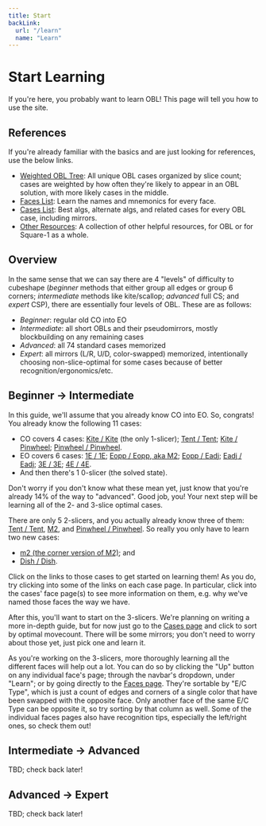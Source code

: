 ```yaml
---
title: Start
backLink:
  url: "/learn"
  name: "Learn"
---
```


# Start Learning

If you're here, you probably want to learn OBL!  This page will tell you how to use the site.

## References
If you're already familiar with the basics and are just looking for references, use the below links.
- [Weighted OBL Tree](/assets/images/obl_data_sorted_by_weights_1110.pdf): All unique OBL cases organized by slice count; cases are weighted by how often they're likely to appear in an OBL solution, with more likely cases in the middle.
- [Faces List](faces): Learn the names and mnemonics for every face.
- [Cases List](cases): Best algs, alternate algs, and related cases for every OBL case, including mirrors.
- [Other Resources](resources): A collection of other helpful resources, for OBL or for Square-1 as a whole.

## Overview

In the same sense that we can say there are 4 "levels" of difficulty to cubeshape (*beginner* methods that either group all edges or group 6 corners; *intermediate* methods like kite/scallop; *advanced* full CS; and *expert* CSP), there are essentially four levels of OBL.  These are as follows:
- *Beginner*: regular old CO into EO
- *Intermediate*: all short OBLs and their pseudomirrors, mostly blockbuilding on any remaining cases
- *Advanced*: all 74 standard cases memorized
- *Expert*: all mirrors (L/R, U/D, color-swapped) memorized, intentionally choosing non-slice-optimal for some cases because of better recognition/ergonomics/etc.

## Beginner -> Intermediate

<!-- TODO if you don't know CO into EO, we should have a resource linked here -->
In this guide, we'll assume that you already know CO into EO.  So, congrats!  You already know the following 11 cases:
- CO covers 4 cases: [Kite / Kite](cases/lkite_lkite) (the only 1-slicer); [Tent / Tent](cases/ltent_ltent); [Kite / Pinwheel](cases/lkite_lpinwheel); [Pinwheel / Pinwheel](cases/lpinwheel_lpinwheel).
- EO covers 6 cases: [1E / 1E](cases/1e_1e); [Eopp / Eopp, aka M2](cases/eopp_eopp); [Eopp / Eadj](cases/eopp_eadj); [Eadj / Eadj](cases/eadj_eadj); [3E / 3E](cases/3e_3e); [4E / 4E](cases/4e_4e).
- And then there's 1 0-slicer (the solved state).

Don't worry if you don't know what these mean yet, just know that you're already 14% of the way to "advanced".  Good job, you!  Your next step will be learning all of the 2- and 3-slice optimal cases.

There are only 5 2-slicers, and you actually already know three of them: [Tent / Tent](cases/ltent_ltent), [M2](cases/eopp_eopp), and [Pinwheel / Pinwheel](cases/lpinwheel_lpinwheel).  So really you only have to learn two new cases:
- [m2 (the corner version of M2)](cases/copp_copp); and
- [Dish / Dish](cases/ldish_ldish).

Click on the links to those cases to get started on learning them!  As you do, try clicking into some of the links on each case page.  In particular, click into the cases' face page(s) to see more information on them, e.g. why we've named those faces the way we have.

<!-- TODO At this point we should probably stop and talk about some of the terminology we've been using. -->

After this, you'll want to start on the 3-slicers.  We're planning on writing a more in-depth guide, but for now just go to the [Cases page](cases) and click to sort by optimal movecount.  There will be some mirrors; you don't need to worry about those yet, just pick one and learn it.
<!-- TODO more in-depth guide -->

As you're working on the 3-slicers, more thoroughly learning all the different faces will help out a lot.  You can do so by clicking the "Up" button on any individual face's page; through the navbar's dropdown, under "Learn"; or by going directly to the [Faces page](faces).  They're sortable by "E/C Type", which is just a count of edges and corners of a single color that have been swapped with the opposite face.  Only another face of the same E/C Type can be opposite it, so try sorting by that column as well.  Some of the individual faces pages also have recognition tips, especially the left/right ones, so check them out!

## Intermediate -> Advanced

<!-- TODO -->

TBD; check back later!

## Advanced -> Expert

<!-- TODO -->

TBD; check back later!
